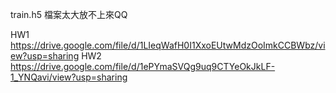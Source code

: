 
train.h5 檔案太大放不上來QQ


HW1 https://drive.google.com/file/d/1LIeqWafH0I1XxoEUtwMdzOoImkCCBWbz/view?usp=sharing
HW2 https://drive.google.com/file/d/1ePYmaSVQg9uq9CTYeOkJkLF-1_YNQavi/view?usp=sharing